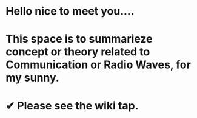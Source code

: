 # Hello nice to meet you....

# This space is to summarieze concept or theory related to Communication or Radio Waves, for my sunny.

# ✔ Please see the wiki tap.
 
